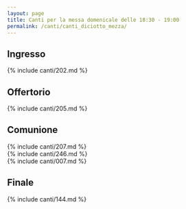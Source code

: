 ```yaml
---
layout: page
title: Canti per la messa domenicale delle 18:30 - 19:00
permalink: /canti/canti_diciotto_mezza/
---
```


## Ingresso
{% include canti/202.md %}   

## Offertorio
{% include canti/205.md %}   

## Comunione   
{% include canti/207.md %}   
{% include canti/246.md %}   
{% include canti/007.md %}   

## Finale
{% include canti/144.md %}   
